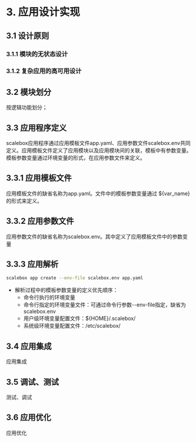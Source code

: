 # 3. 应用设计实现

## 3.1 设计原则

### 3.1.1 模块的无状态设计

### 3.1.2 复杂应用的高可用设计

## 3.2 模块划分

按逻辑功能划分；

## 3.3 应用程序定义

scalebox应用程序通过应用模板文件app.yaml、应用参数文件scalebox.env共同定义。应用模板文件定义了应用模块以及应用模块间的关联，模板中有参数变量。模板参数变量通过环境变量的形式，在应用参数文件来定义。

## 3.3.1 应用模板文件

应用模板文件的缺省名称为app.yaml。文件中的模板参数变量通过 ${var_name}的形式来定义。


## 3.3.2 应用参数文件
应用参数文件的缺省名称为scalebox.env。其中定义了应用模板文件中的参数变量

## 3.3.3 应用解析

```sh
scalebox app create --env-file scalebox.env app.yaml
```

- 解析过程中的模板参数变量的定义优先顺序：
  - 命令行执行的环境变量
  - 命令行指定的环境变量文件：可通过命令行参数--env-file指定，缺省为scalebox.env
  - 用户级环境变量配置文件：${HOME}/.scalebox/
  - 系统级环境变量配置文件：/etc/scalebox/


## 3.4 应用集成

应用集成

## 3.5 调试、测试

测试、调试

## 3.6 应用优化

应用优化
